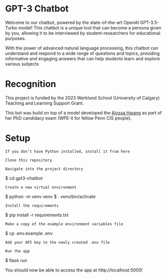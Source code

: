 # GPT-3 Chatbot
Welcome to our chatbot, powered by the state-of-the-art OpenAI GPT-3.5-Turbo model! This chatbot is a unique tool that can become a persona given by you, allowing it to be interviewed by student-researchers for educational purposes.

With the power of advanced natural language processing, this chatbot can understand and respond to a wide range of questions and topics, providing informative and engaging answers that can help students learn and explore various subjects


# Recognition
This project is funded by the 2023 Werklund School (University of Calgary) Teaching and Learning Support Grant. 

This bot was build on top of a model developed the [Alyssa Hwang](https://alyssahwang.com) as part of her PhD candidacy exam
(WPE-II for fellow Penn CIS people).

# Setup

    If you don’t have Python installed, install it from here

    Clone this repository

    Navigate into the project directory

$ cd gpt3-chatbot

    Create a new virtual environment

$ python -m venv venv
$ . venv/bin/activate

    Install the requirements

$ pip install -r requirements.txt

    Make a copy of the example environment variables file

$ cp .env.example .env

    Add your API key to the newly created .env file

    Run the app

$ flask run

You should now be able to access the app at http://localhost:5000!

